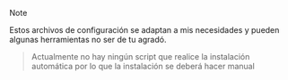 > [!NOTE]
> Estos archivos de configuración se adaptan a mis necesidades y pueden algunas herramientas no ser de tu agradó.

> Actualmente no hay ningún script que realice la instalación automática por lo que la instalación se deberá hacer manual